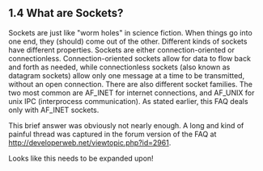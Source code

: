 ## 1.4 What are Sockets?

Sockets are just like "worm holes" in science fiction. When things go into one end, they (should) come out of the other. Different kinds of sockets have different properties. Sockets are either connection-oriented or connectionless. Connection-oriented sockets allow for data to flow back and forth as needed, while connectionless sockets (also known as datagram sockets) allow only one message at a time to be transmitted, without an open connection. There are also different socket families. The two most common are AF_INET for internet connections, and AF_UNIX for unix IPC (interprocess communication). As stated earlier, this FAQ deals only with AF_INET sockets.

This brief answer was obviously not nearly enough. A long and kind of painful thread was
captured in the forum version of the FAQ at http://developerweb.net/viewtopic.php?id=2961.

Looks like this needs to be expanded upon!
